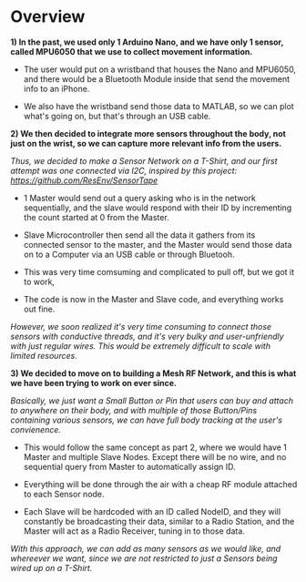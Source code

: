 # Overview

**1) In the past, we used only 1 Arduino Nano, and we have only 1 sensor, called MPU6050 that we use to collect movement information.**

* The user would put on a wristband that houses the Nano and MPU6050, and there would be a Bluetooth Module inside that send the movement info to an iPhone.

* We also have the wristband send those data to MATLAB, so we can plot what's going on, but that's through an USB cable.

**2) We then decided to integrate more sensors throughout the body, not just on the wrist, so we can capture more relevant info from the users.**

*Thus, we decided to make a Sensor Network on a T-Shirt, and our first attempt was one connected via I2C, inspired by this project: https://github.com/ResEnv/SensorTape*

* 1 Master would send out a query asking who is in the network sequentially, and the slave would respond with their ID by incrementing the count started at 0 from the Master.

* Slave Microcontroller then send all the data it gathers from its connected sensor to the master, and the Master would send those data on to a Computer via an USB cable or through Bluetooh.

* This was very time comsuming and complicated to pull off, but we got it to work,

* The code is now in the Master and Slave code, and everything works out fine.

*However, we soon realized it's very time consuming to connect those sensors with conductive threads, and it's very bulky and user-unfriendly with just regular wires. This would be extremely difficult to scale with limited resources.*

**3) We decided to move on to building a Mesh RF Network, and this is what we have been trying to work on ever since.**

*Basically, we just want a Small Button or Pin that users can buy and attach to anywhere on their body, and with multiple of those Button/Pins containing various sensors, we can have full body tracking at the user's convienence.*

* This would follow the same concept as part 2, where we would have 1 Master and multiple Slave Nodes. Except there will be no wire, and no sequential query from Master to automatically assign ID.

* Everything will be done through the air with a cheap RF module attached to each Sensor node.

* Each Slave will be hardcoded with an ID called NodeID, and they will constantly be broadcasting their data, similar to a Radio Station, and the Master will act as a Radio Receiver, tuning in to those data.

*With this approach, we can add as many sensors as we would like, and whereever we want, since we are not restricted to just a Sensors being wired up on a T-Shirt.*
